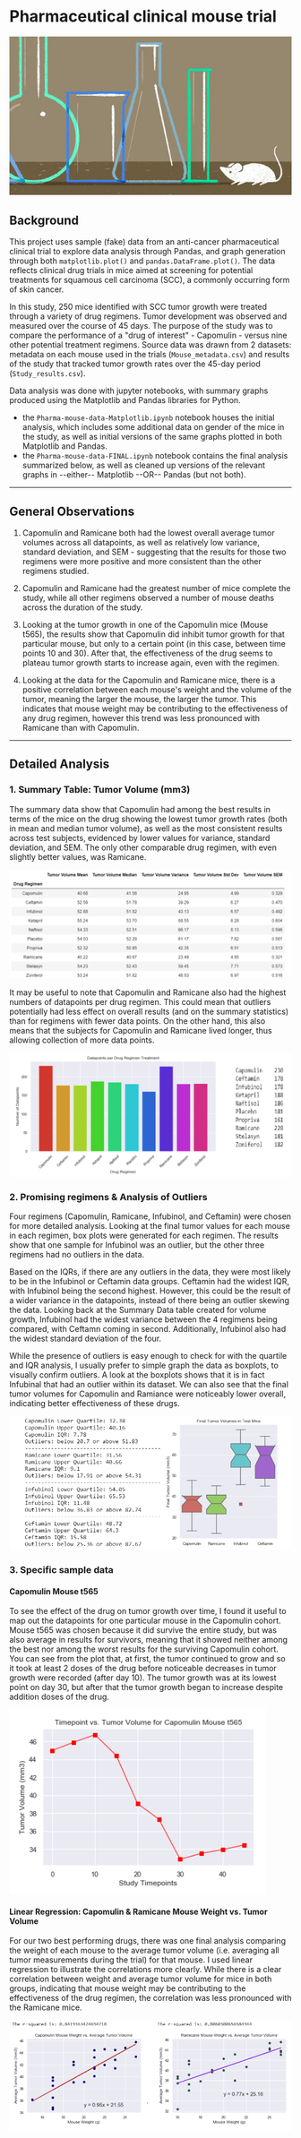 # Pharmaceutical clinical mouse trial

![Intro Image](Images/mousestudy_pic.jpg)

## Background
This project uses sample (fake) data from an anti-cancer pharmaceutical clinical trial to explore data analysis through Pandas, and graph generation through both `matplotlib.plot()` and `pandas.DataFrame.plot()`. The data reflects clinical drug trials in mice aimed at screening for potential treatments for squamous cell carcinoma (SCC), a commonly occurring form of skin cancer. 

In this study, 250 mice identified with SCC tumor growth were treated through a variety of drug regimens. Tumor development was observed and measured over the course of 45 days. The purpose of the study was to compare the performance of a "drug of interest" - Capomulin - versus nine other potential treatment regimens. Source data was drawn from 2 datasets: metadata on each mouse used in the trials (`Mouse_metadata.csv`) and results of the study that tracked tumor growth rates over the 45-day period (`Study_results.csv`).

Data analysis was done with jupyter notebooks, with summary graphs produced using the Matplotlib and Pandas libraries for Python.
* the `Pharma-mouse-data-Matplotlib.ipynb` notebook houses the initial analysis, which includes some additional data on gender of the mice in the study, as well as initial versions of the same graphs plotted in both Matplotlib and Pandas. 
* the `Pharma-mouse-data-FINAL.ipynb` notebook contains the final analysis summarized below, as well as cleaned up versions of the relevant graphs in --either-- Matplotlib --OR-- Pandas (but not both).

-----
## General Observations
1. Capomulin and Ramicane both had the lowest overall average tumor volumes across all datapoints, as well as relatively low variance, standard deviation, and SEM - suggesting that the results for those two regimens were more positive and more consistent than the other regimens studied.

2. Capomulin and Ramicane had the greatest number of mice complete the study, while all other regimens observed a number of mouse deaths across the duration of the study.

3. Looking at the tumor growth in one of the Capomulin mice (Mouse t565), the results show that Capomulin did inhibit tumor growth for that particular mouse, but only to a certain point (in this case, between time points 10 and 30). After that, the effectiveness of the drug seems to plateau tumor growth starts to increase again, even with the regimen.

4. Looking at the data for the Capomulin and Ramicane mice, there is a positive correlation between each mouse's weight and the volume of the tumor, meaning the larger the mouse, the larger the tumor. This indicates that mouse weight may be contributing to the effectiveness of any drug regimen, however this trend was less pronounced with Ramicane than with Capomulin.

-----
## Detailed Analysis

### 1. Summary Table: Tumor Volume (mm3)

The summary data show that Capomulin had among the best results in terms of the mice on the drug showing the lowest tumor growth rates (both in mean and median tumor volume), as well as the most consistent results across test subjects, evidenced by lower values for variance, standard deviation, and SEM. The only other comparable drug regimen, with even slightly better values, was Ramicane. 

![Summary Table](Images/drug_results_summary.png)

It may be useful to note that Capomulin and Ramicane also had the highest numbers of datapoints per drug regimen.  This could mean that outliers potentially had less effect on overall results (and on the summary statistics) than for regimens with fewer data points. On the other hand, this also means that the subjects for Capomulin and Ramicane lived longer, thus allowing collection of more data points. 

![Data Points Bar Graph](Images/datapoints_bar.png)


### 2. Promising regimens & Analysis of Outliers

Four regimens (Capomulin, Ramicane, Infubinol, and Ceftamin) were chosen for more detailed analysis. Looking at the final tumor values for each mouse in each regimen, box plots were generated for each regimen.  The results show that one sample for Infubinol was an outlier, but the other three regimens had no outliers in the data. 

Based on the IQRs, if there are any outliers in the data, they were most likely to be in the Infubinol or Ceftamin data groups. Ceftamin had the widest IQR, with Infubinol being the second highest. However, this could be the result of a wider variance in the datapoints, instead of there being an outlier skewing the data. Looking back at the Summary Data table created for volume growth, Infubinol had the widest variance between the 4 regimens being compared, with Ceftamn coming in second. Additionally, Infubinol also had the widest standard deviation of the four.

While the presence of outliers is easy enough to check for with the quartile and IQR analysis, I usually prefer to simple graph the data as boxplots, to visually confirm outliers.  A look at the boxplots shows that it is in fact Infubinal that had an outlier within its dataset. We can also see that the final tumor volumes for Capomulin and Ramiance were noticeably lower overall, indicating better effectiveness of these drugs. 

![Boxplot & Quartiles](Images/boxplot_quartiles.png)


### 3. Specific sample data

#### Capomulin Mouse t565
To see the effect of the drug on tumor growth over time, I found it useful to map out the datapoints for one particular mouse in the Capomulin cohort.  Mouse t565 was chosen because it did survive the entire study, but was also average in results for survivors, meaning that it showed neither among the best nor among the worst results for the surviving Capomulin cohort.  You can see from the plot that, at first, the tumor continued to grow and so it took at least 2 doses of the drug before noticeable decreases in tumor growth were recorded (after day 10).  The tumor growth was at its lowest point on day 30, but after that the tumor growth began to increase despite addition doses of the drug. 

![Mouse t565](Images/t565.png)


#### Linear Regression: Capomulin & Ramicane Mouse Weight vs. Tumor Volume
For our two best performing drugs, there was one final analysis comparing the weight of each mouse to the average tumor volume (i.e. averaging all tumor measurements during the trial) for that mouse.  I used linear regression to illustrate the correlations more clearly. While there is a clear correlation between weight and average tumor volume for mice in both groups, indicating that mouse weight may be contributing to the effectiveness of the drug regimen, the correlation was less pronounced with the Ramicane mice.  

![Weight vs. Tumor Volume](Images/Weight_vs_Tumor_volume.png)

